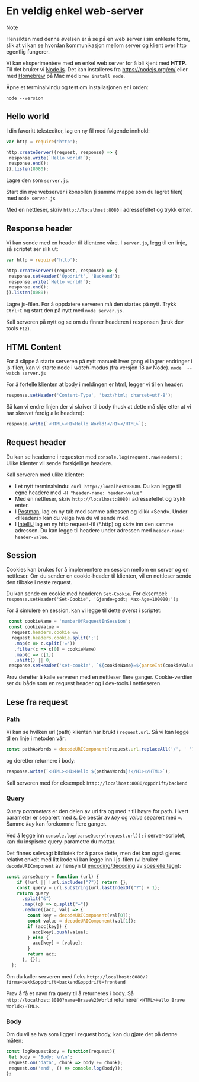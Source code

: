 # En veldig enkel web-server

> [!NOTE]
> Hensikten med denne øvelsen er å se på en web server i sin enkleste form,
> slik at vi kan se hvordan kommunikasjon mellom server og klient over http
> egentlig fungerer.

Vi kan eksperimentere med en enkel web server for å bli kjent med **HTTP**.
Til det bruker vi [Node.js](https://nodejs.org/). Det kan installeres
fra <https://nodejs.org/en/> eller med [Homebrew](https://brew.sh/) på Mac
med `brew install node`.

Åpne et terminalvindu og test om installasjonen er i orden:

```console
node --version
```

## Hello world

I din favoritt teksteditor, lag en ny fil med følgende innhold:

```js
var http = require('http');

http.createServer((request, response) => {
 response.write(`Hello world!`);
 response.end();
}).listen(8080);
```

Lagre den som `server.js`.

Start din nye webserver i konsollen (i samme mappe som du lagret filen) med `node server.js`

Med en nettleser, skriv `http://localhost:8080` i adressefeltet og trykk enter.

## Response header

Vi kan sende med en header til klientene våre. I `server.js`, legg til en linje, så scriptet ser slik ut:

```js
var http = require('http');

http.createServer((request, response) => {
 response.setHeader('Oppdrift', 'Backend');
 response.write(`Hello world!`);
 response.end();
}).listen(8080);
```

Lagre js-filen.
For å oppdatere serveren må den startes på nytt. Trykk `Ctrl+C` og start den på nytt med `node server.js`.

Kall serveren på nytt og se om du finner headeren i responsen (bruk dev tools `F12`).

## HTML Content

For å slippe å starte serveren på nytt manuelt hver gang vi lagrer endringer i js-filen, kan vi starte node i _watch_-modus (fra versjon 18 av Node).
`node  --watch server.js `

For å fortelle klienten at body i meldingen er html, legger vi til en header:

```js
response.setHeader('Content-Type', 'text/html; charset=utf-8');
```

Så kan vi endre linjen der vi skriver til body (husk at dette må skje etter at vi har skrevet ferdig alle headere):

```js
response.write(`<HTML><H1>Hello World!</H1></HTML>`);
```

## Request header

Du kan se headerne i requesten med `console.log(request.rawHeaders);`
Ulike klienter vil sende forskjellige headere.

Kall serveren med ulike klienter:

- I et nytt terminalvindu: `curl http://localhost:8080`. Du kan legge til egne headere med `-H "header-name: header-value"`
- Med en nettleser, skriv `http://localhost:8080` i adressefeltet og trykk enter.
- I [Postman](https://www.postman.com/downloads/), lag en ny tab med samme adressen og klikk «Send». Under «Headers» kan du velge hva du vil sende med.
- I [IntelliJ](https://www.jetbrains.com/idea/) lag en ny http request-fil (*.http) og skriv inn den samme adressen. Du kan legge til headere under adressen med `header-name: header-value`.

## Session

Cookies kan brukes for å implementere en session mellom en server og en nettleser. Om du sender en cookie-header til klienten, vil en nettleser sende den tilbake i neste request.

Du kan sende en cookie med headeren `Set-Cookie`. For eksempel:  `response.setHeader('Set-Cookie', 'Gjende=godt; Max-Age=100000;');`

For å simulere en session, kan vi legge til dette øverst i scriptet:

```js
 const cookieName = 'numberOfRequestInSession';
 const cookieValue = 
  request.headers.cookie &&
  request.headers.cookie.split(';')
   .map(c => c.split('='))
   .filter(c => c[0] = cookieName)
   .map(c => c[1])
   .shift() || 0;
 response.setHeader('set-cookie', `${cookieName}=${parseInt(cookieValue) + 1}`);
```

Prøv deretter å kalle serveren med en nettleser flere ganger. Cookie-verdien ser du både som en request header og i dev-tools i nettleseren.

## Lese fra request

### Path

Vi kan se hvilken url (path) klienten har brukt i `request.url`.
Så vi kan legge til en linje i metoden vår:

```js
const pathAsWords = decodeURIComponent(request.url.replaceAll('/', ' '));
```

og deretter returnere i body:

```js
response.write(`<HTML><H1>Hello ${pathAsWords}!</H1></HTML>`);
```

Kall serveren med for eksempel: `http://localhost:8080/oppdrift/backend`

### Query

_Query parameters_ er den delen av url fra og med `?` til høyre for path. Hvert parameter er separert med `&`. De består av _key_ og _value_ separert med `=`. Samme _key_ kan forekomme flere ganger.

Ved å legge inn `console.log(parseQuery(request.url));` i server-scriptet, kan du inspisere query-parametre du mottar.

Det finnes selvsagt bibliotek for å parse dette, men det kan også gjøres relativt enkelt med litt kode vi kan legge inn i js-filen (vi bruker `decodeURIComponent` av hensyn til [encoding/decoding](https://url.spec.whatwg.org/#string-utf-8-percent-encode) av [spesielle tegn](https://url.spec.whatwg.org/#query-percent-encode-set)):

```js
const parseQuery = function (url) {
    if (!url || !url.includes("?")) return {};
    const query = url.substring(url.lastIndexOf("?") + 1);
    return query
      .split("&")
      .map((q) => q.split("="))
      .reduce((acc, val) => {
        const key = decodeURIComponent(val[0]);
        const value = decodeURIComponent(val[1]);
        if (acc[key]) {
          acc[key].push(value);
        } else {
          acc[key] = [value];
        }
        return acc;
      }, {});
  };
```

Om du kaller serveren med f.eks `http://localhost:8080/?firma=bekk&oppdrift=backend&oppdrift=frontend`

Prøv å få et navn fra query til å returneres i body. Så `http://localhost:8080?name=Brave%20World` returnerer `<HTML>Hello Brave World</HTML>`.

### Body

Om du vil se hva som ligger i request body, kan du gjøre det på denne måten:

```js
const logRequestBody = function(request){
 let body = 'Body: \n\n';
 request.on('data', chunk => body += chunk);
 request.on('end', () => console.log(body));
};
```
